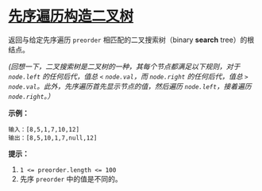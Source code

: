 # [先序遍历构造二叉树](https://leetcode-cn.com/problems/construct-binary-search-tree-from-preorder-traversal/)

返回与给定先序遍历 `preorder` 相匹配的二叉搜索树（binary **search** tree）的根结点。

*(回想一下，二叉搜索树是二叉树的一种，其每个节点都满足以下规则，对于 `node.left` 的任何后代，值总 `<` `node.val`，而 `node.right` 的任何后代，值总 `>` `node.val`。此外，先序遍历首先显示节点的值，然后遍历 `node.left`，接着遍历 `node.right`。）*

 

**示例：**

```
输入：[8,5,1,7,10,12]
输出：[8,5,10,1,7,null,12]
```

 

**提示：**

1. `1 <= preorder.length <= 100`
2. 先序 `preorder` 中的值是不同的。